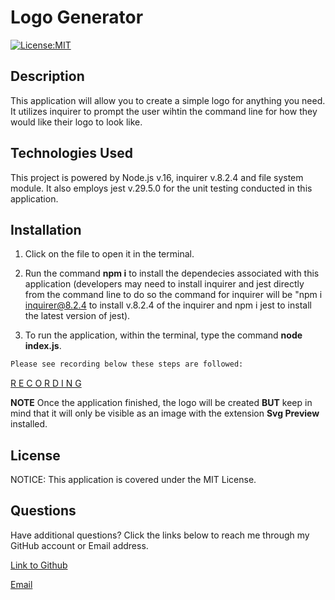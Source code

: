 # Logo Generator

[![License:MIT](https://img.shields.io/badge/License-MIT-yellow.svg)](https://opensource.org/license/mit/)

## Description 

This application will allow you to create a simple logo for anything you need. It utilizes inquirer to prompt the user wihtin the command line for how they would like their logo to look like.

## Technologies Used

This project is powered by Node.js v.16, inquirer v.8.2.4 and file system module. It also employs jest v.29.5.0 for the unit testing conducted in this application.

## Installation

1. Click on the file to open it in the terminal. 

2. Run the command **npm i** to install the dependecies associated with this application (developers may need to install inquirer and jest directly from the command line to do so the command for inquirer will be "npm i inquirer@8.2.4 to install v.8.2.4 of the inquirer and npm i jest to install the latest version of jest).

3. To run the application, within the terminal, type the command **node index.js**.

```bash
Please see recording below these steps are followed:
```
[R E C O R D I N G]()

**NOTE** Once the application finished, the logo will be created **BUT** keep in mind that it will only be visible as an image with the extension **Svg Preview** installed.

## License

NOTICE: This application is covered under the MIT License. 

## Questions

Have additional questions? Click the links below to reach me through my GitHub account or Email address.

[Link to Github](https://github.com/alexislendechy)

[Email](alexislendechy@gmail.com)

